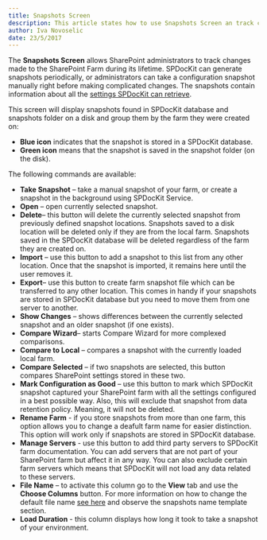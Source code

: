 ```yaml
---
title: Snapshots Screen
description: This article states how to use Snapshots Screen an track changes made to your SharePoint farm during its lifetime.
author: Iva Novoselic
date: 23/5/2017
---
```

The __Snapshots Screen__ allows SharePoint administrators to track changes made to the SharePoint Farm during its lifetime. SPDocKit can generate snapshots periodically, or administrators can take a configuration snapshot manually right before making complicated changes. The snapshots contain information about all the [settings SPDocKit can retrieve](#internal/how-to/sharepoint-farm-snapshots/manual-snapshots).

This screen will display snapshots found in SPDocKit database and snapshots folder on a disk and group them by the farm they were created on:
* __Blue icon__ indicates that the snapshot is stored in a SPDocKit database. 
* __Green icon__ means that the snapshot is saved in the snapshot folder (on the disk).

The following commands are available:

* __Take Snapshot__ – take a manual snapshot of your farm, or create a snapshot in the background using SPDocKit Service.
* __Open__ – open currently selected snapshot.
* __Delete__– this button will delete the currently selected snapshot from previously defined snapshot locations. Snapshots saved to a disk location will be deleted only if they are from the local farm. Snapshots saved in the SPDocKit database will be deleted regardless of the farm they are created on.
* __Import__ – use this button to add a snapshot to this list from any other location. Once that the snapshot is imported, it remains here until the user removes it.
* __Export__– use this button to create farm snapshot file which can be transferred to any other location. This comes in handy if your snapshots are stored in SPDocKit database but you need to move them from one server to another.
* __Show Changes__ – shows differences between the currently selected snapshot and an older snapshot (if one exists).
* __Compare Wizard__– starts Compare Wizard for more complexed comparisons.
* __Compare to Local__ – compares a snapshot with the currently loaded local farm.
* __Compare Selected__  – if two snapshots are selected, this button compares SharePoint settings stored in these two.
* __Mark Configuration as Good__ – use this button to mark which SPDocKit snapshot captured your SharePoint farm with all the settings configured in a best possible way. Also, this will exclude that snapshot from data retention policy. Meaning, it will not be deleted.
* __Rename Farm__ - if you store snapshots from more than one farm, this option allows you to change a deafult farm name for easier distinction. This option will work only if snapshots are stored in SPDocKit database.
* __Manage Servers__ - use this button to add third party servers to SPDocKit farm documentation. You can add servers that are not part of your SharePoint farm but affect it in any way. You can also exclude certain farm servers which means that SPDocKit will not load any data related to these servers.
* __File Name__ – to activate this column go to the __View__ tab and use the __Choose Columns__ button. For more information on how to change the default file name [see here](#internal/get-to-know-spdockit/backstage-screen/options-wizard#snapshot-options) and observe the snapshots name template section.
* __Load Duration__ - this column displays how long it took to take a snapshot of your environment.
